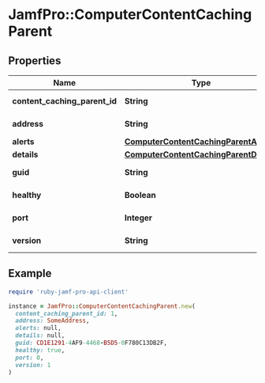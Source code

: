 # JamfPro::ComputerContentCachingParent

## Properties

| Name | Type | Description | Notes |
| ---- | ---- | ----------- | ----- |
| **content_caching_parent_id** | **String** |  | [optional][readonly] |
| **address** | **String** |  | [optional][readonly] |
| **alerts** | [**ComputerContentCachingParentAlert**](ComputerContentCachingParentAlert.md) |  | [optional] |
| **details** | [**ComputerContentCachingParentDetails**](ComputerContentCachingParentDetails.md) |  | [optional] |
| **guid** | **String** |  | [optional][readonly] |
| **healthy** | **Boolean** |  | [optional][readonly] |
| **port** | **Integer** |  | [optional][readonly] |
| **version** | **String** |  | [optional][readonly] |

## Example

```ruby
require 'ruby-jamf-pro-api-client'

instance = JamfPro::ComputerContentCachingParent.new(
  content_caching_parent_id: 1,
  address: SomeAddress,
  alerts: null,
  details: null,
  guid: CD1E1291-4AF9-4468-B5D5-0F780C13DB2F,
  healthy: true,
  port: 0,
  version: 1
)
```

